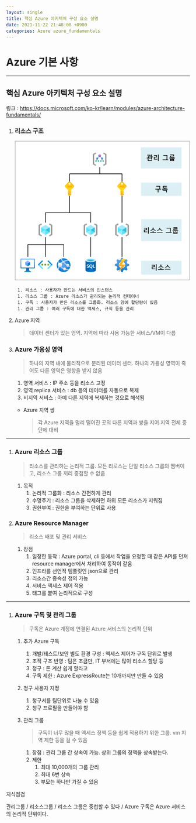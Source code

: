 ```yaml
---
layout: single
title: 핵심 Azure 아키텍처 구성 요소 설명
date: 2021-11-22 21:48:00 +0900
categories: Azure azure_fundamentals
---
```


# Azure 기본 사항

---

## 핵심 Azure 아키텍처 구성 요소 설명

링크 : https://docs.microsoft.com/ko-kr/learn/modules/azure-architecture-fundamentals/

1. ### 리소스 구조

   ![resource-hierarchy](/assets/images/2021-11-22/resource-hierarchy.png)

   		1. 리소스 : 사용자가 만드는 서비스의 인스턴스
   		1. 리소스 그룹 : Azure 리소스가 관리되는 논리적 컨테이너
   		1. 구독 : 사용자가 만든 리소스를 그룹화. 리소스 양에 할당량이 있음
   		1. 관리 그룹 : 여러 구독에 대한 액세스, 규칙 등을 관리

2. Azure 지역

   > 데이터 센터가 있는 영역. 지역에 따라 사용 가능한 서비스/VM이 다름

3. ### Azure 가용성 영역

   > 하나의 지역 내에 물리적으로 분리된 데이터 센터. 하나의 가용성 영역이 죽어도 다른 영역은 영향을 받지 않음

   1. 영역 서비스 : IP 주소 등을 리소스 고정
   2. 영역 replica 서비스 : db 등의 데이터를 자동으로 복제
   3. 비지역 서비스 : 아예 다른 지역에 복제하는 것으로 해석됨

   - Azure 지역 쌍

     > 각 Azure 지역을 멀리 떨어진 곳의 다른 지역과 쌍을 지어 지역 전체 중단에 대비

---

1. ### Azure 리소스 그룹

   > 리소스를 관리하는 논리적 그룹. 모든 리로스는 단일 리소스 그룹의 멤버이고, 리소스 그룹 끼리 중첩할 수 없음

   1. 목적
      1. 논리적 그룹화 : 리소스 간편하게 관리
      2. 수명주기 : 리소스 그룹을 삭제하면 하위 모든 리소스가 지워짐
      3. 권한부여 : 권한을 부여하는 단위로 사용

2. ### Azure Resource Manager

   > 리소스 배포 및 관리 서비스

   1. 장점
      1. 일정한 동작 : Azure portal, cli 등에서 작업을 요청할 때 같은 API를 던져 resource manager에서 처리하여 동작이 같음
      2. 인프라를 선언적 템플릿인 json으로 관리
      3. 리소스간 종속성 정의 가능
      4. 서비스 액세스 제어 적용
      5. 태그를 붙여 논리적으로 구성

---

1. ### Azure 구독 및 관리 그룹

   > 구독은 Azure 계정에 연결된 Azure 서비스의 논리적 단위

   1. 추가 Azure 구독

      1. 개발/테스트/보안 별도 환경 구성 : 액세스 제어가 구독 단위로 발생
      2. 조직 구조 반영 : 팀은 조금만, IT 부서에는 많이 리소스 할당 등
      3. 청구 : 돈 계산 쉽게 할라고
      4. 구독 제한 : Azure ExpressRoute는 10개까지만 만들 수 있음

   2. 청구 사용자 지정

      1. 청구서를 팀단위로 나눌 수 있음
      2. 청구 프로필을 만들어야 함

   3. 관리 그룹

      > 구독이 너무 많을 때 액세스 정책 등을 쉽게 적용하기 위한 그룹. vm 지역 제한 등을 걸 수 있음

      1. 장점 : 관리 그룹 간 상속이 가능. 상위 그룹의 정책을 상속받는다.
      2. 제한
         1. 최대 10,000개의 그룹 관리
         2. 최대 6번 상속
         3. 부모는 하나만 가질 수 있음

지식점검

관리그룹 / 리소스그룹 / 리소스 그룹은 중첩할 수 있다 / Azure 구독은 Azure 서비스의 논리적 단위이다.